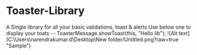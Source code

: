 # Toaster-Library
A Single library for all your basic validations, toast &amp; alerts
Use below one to display your toats  -- ToasterMessage.showToast(this, "Hello lib");
![Alt text](C:\Users\narendrakumar.d\Desktop\New folder/Untitled.png?raw=true "Sample")
